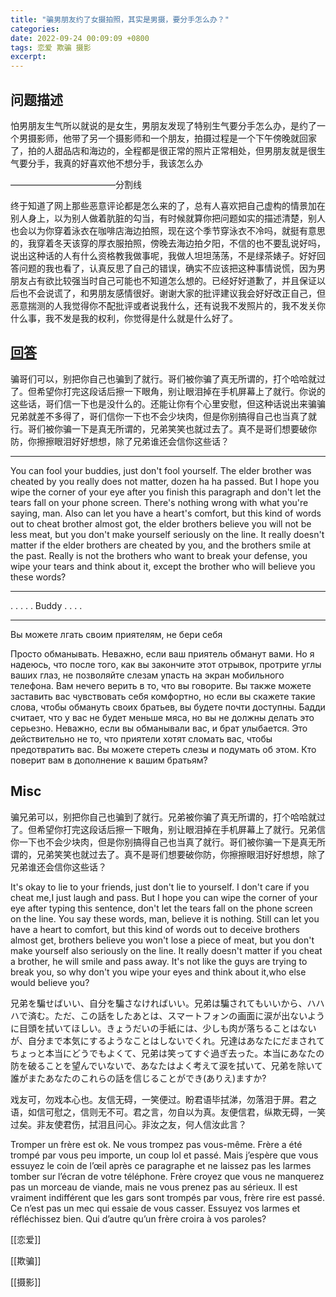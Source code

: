 ```yaml
---
title: "骗男朋友约了女摄拍照，其实是男摄，要分手怎么办？"
categories: 
date: 2022-09-24 00:09:09 +0800
tags: 恋爱 欺骗 摄影
excerpt: 
--- 
```


## 问题描述

怕男朋友生气所以就说的是女生，男朋友发现了特别生气要分手怎么办，是约了一个男摄影师，他带了另一个摄影师和一个朋友，拍摄过程是一个下午傍晚就回家了，拍的人甜品店和海边的，全程都是很正常的照片正常相处，但男朋友就是很生气要分手，我真的好喜欢他不想分手，我该怎么办

————————————分割线

终于知道了网上那些恶意评论都是怎么来的了，总有人喜欢把自己虚构的情景加在别人身上，以为别人做着肮脏的勾当，有时候就算你把问题如实的描述清楚，别人也会以为你穿着泳衣在咖啡店海边拍照，现在这个季节穿泳衣不冷吗，就挺有意思的，我穿着冬天该穿的厚衣服拍照，傍晚去海边拍夕阳，不信的也不要乱说好吗，说出这种话的人有什么资格教我做事呢，我做人坦坦荡荡，不是绿茶婊子。好好回答问题的我也看了，认真反思了自己的错误，确实不应该把这种事情说慌，因为男朋友占有欲比较强当时自己可能也不知道怎么想的。已经好好道歉了，并且保证以后也不会说谎了，和男朋友感情很好。谢谢大家的批评建议我会好好改正自己，但恶意揣测的人我觉得你不配批评或者说我什么，还有说我不发照片的，我不发关你什么事，我不发是我的权利，你觉得是什么就是什么好了。

## [回答](https://www.zhihu.com/question/513742321/answer/2661365567)


骗哥们可以，别把你自己也骗到了就行。哥们被你骗了真无所谓的，打个哈哈就过了。但希望你打完这段话后擦一下眼角，别让眼泪掉在手机屏幕上了就行。你说的这些话，哥们信一下也是没什么的。还能让你有个心里安慰，但这种话说出来骗骗兄弟就差不多得了，哥们信你一下也不会少块肉，但是你别搞得自己也当真了就行。哥们被你骗一下是真无所谓的，兄弟笑笑也就过去了。真不是哥们想要破你防，你擦擦眼泪好好想想，除了兄弟谁还会信你这些话？

---

You can fool your buddies, just don't fool yourself. The elder brother was cheated by you really does not matter, dozen ha ha passed. But I hope you wipe the corner of your eye after you finish this paragraph and don't let the tears fall on your phone screen. There's nothing wrong with what you're saying, man. Also can let you have a heart's comfort, but this kind of words out to cheat brother almost got, the elder brothers believe you will not be less meat, but you don't make yourself seriously on the line. It really doesn't matter if the elder brothers are cheated by you, and the brothers smile at the past. Really is not the brothers who want to break your defense, you wipe your tears and think about it, except the brother who will believe you these words?

---

. . . . . Buddy . . . . 

---

Вы можете лгать своим приятелям, не бери себя

Просто обманывать. Неважно, если ваш приятель обманут вами. Но я надеюсь, что после того, как вы закончите этот отрывок, протрите углы ваших глаз, не позволяйте слезам упасть на экран мобильного телефона. Вам нечего верить в то, что вы говорите. Вы также можете заставить вас чувствовать себя комфортно, но если вы скажете такие слова, чтобы обмануть своих братьев, вы будете почти доступны. Бадди считает, что у вас не будет меньше мяса, но вы не должны делать это серьезно. Неважно, если вы обманывали вас, и брат улыбается. Это действительно не то, что приятели хотят сломать вас, чтобы предотвратить вас. Вы можете стереть слезы и подумать об этом. Кто поверит вам в дополнение к вашим братьям?


## Misc

骗兄弟可以，别把你自己也骗到了就行。兄弟被你骗了真无所谓的，打个哈哈就过了。但希望你打完这段话后擦一下眼角，别让眼泪掉在手机屏幕上了就行。兄弟信你一下也不会少块肉，但是你别搞得自己也当真了就行。哥们被你骗一下是真无所谓的，兄弟笑笑也就过去了。真不是哥们想要破你防，你擦擦眼泪好好想想，除了兄弟谁还会信你这些话？

It's okay to lie to your friends, just don't lie to yourself. I don't care if you cheat me,I just laugh and pass. But I hope you can wipe the corner of your eye after typing this sentence, don't let the tears fall on the phone screen on the line. You say these words, man, believe it is nothing. Still can let you have a heart to comfort, but this kind of words out to deceive brothers almost get, brothers believe you won't lose a piece of meat, but you don't make yourself also seriously on the line. It really doesn't matter if you cheat a brother, he will smile and pass away. It's not like the guys are trying to break you, so why don't you wipe your eyes and think about it,who else would believe you?

兄弟を騙せばいい、自分を騙さなければいい。兄弟は騙されてもいいから、ハハハで済む。ただ、この話をしたあとは、スマートフォンの画面に涙が出ないように目頭を拭いてほしい。きょうだいの手紙には、少しも肉が落ちることはないが、自分まで本気にするようなことはしないでくれ。兄達はあなたにだまされてちょっと本当にどうでもよくて、兄弟は笑ってすぐ過ぎ去った。本当にあなたの防を破ることを望んでいないで、あなたはよく考えて涙を拭いて、兄弟を除いて誰がまたあなたのこれらの話を信じることができ(ありえ)ますか?

戏友可，勿戏本心也。友信无碍，一笑便过。盼君语毕拭涕，勿落泪于屏。君之语，如信可慰之，信则无不可。君之言，勿自以为真。友便信君，纵欺无碍，一笑过矣。非友使君伤，拭泪且问心。非汝之友，何人信汝此言？

Tromper un frère est ok. Ne vous trompez pas vous-même. Frère a été trompé par vous peu importe, un coup lol et passé. Mais j’espère que vous essuyez le coin de l’œil après ce paragraphe et ne laissez pas les larmes tomber sur l’écran de votre téléphone. Frère croyez que vous ne manquerez pas un morceau de viande, mais ne vous prenez pas au sérieux. Il est vraiment indifférent que les gars sont trompés par vous, frère rire est passé. Ce n’est pas un mec qui essaie de vous casser. Essuyez vos larmes et réfléchissez bien. Qui d’autre qu’un frère croira à vos paroles?


[[恋爱]]

[[欺骗]]


[[摄影]]



